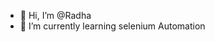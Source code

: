 - 👋 Hi, I’m @Radha
- 🌱 I’m currently learning selenium Automation



<!---
RadhaBejugam/RadhaBejugam is a ✨ special ✨ repository because its `README.md` (this file) appears on your GitHub profile.
You can click the Preview link to take a look at your changes.
--->
